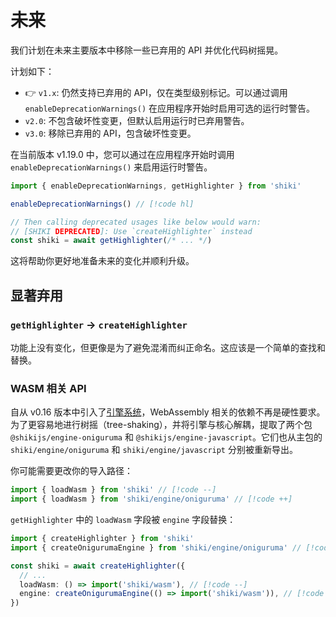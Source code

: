 # 未来

我们计划在未来主要版本中移除一些已弃用的 API 并优化代码树摇晃。

计划如下：

- 👉 `v1.x`: 仍然支持已弃用的 API，仅在类型级别标记。可以通过调用 `enableDeprecationWarnings()` 在应用程序开始时启用可选的运行时警告。
- `v2.0`: 不包含破坏性变更，但默认启用运行时已弃用警告。
- `v3.0`: 移除已弃用的 API，包含破坏性变更。

在当前版本 v1.19.0 中，您可以通过在应用程序开始时调用 `enableDeprecationWarnings()` 来启用运行时警告。

```ts
import { enableDeprecationWarnings, getHighlighter } from 'shiki'

enableDeprecationWarnings() // [!code hl]

// Then calling deprecated usages like below would warn:
// [SHIKI DEPRECATED]: Use `createHighlighter` instead
const shiki = await getHighlighter(/* ... */)
```

这将帮助你更好地准备未来的变化并顺利升级。

## 显著弃用

### `getHighlighter` -> `createHighlighter`

功能上没有变化，但更像是为了避免混淆而纠正命名。这应该是一个简单的查找和替换。

### WASM 相关 API

自从 v0.16 版本中引入了[引擎系统](/guide/regex-engines)，WebAssembly 相关的依赖不再是硬性要求。为了更容易地进行树摇（tree-shaking），并将引擎与核心解耦，提取了两个包 `@shikijs/engine-oniguruma` 和 `@shikijs/engine-javascript`。它们也从主包的 `shiki/engine/oniguruma` 和 `shiki/engine/javascript` 分别被重新导出。

你可能需要更改你的导入路径：

```ts
import { loadWasm } from 'shiki' // [!code --]
import { loadWasm } from 'shiki/engine/oniguruma' // [!code ++]
```

`getHighlighter` 中的 `loadWasm` 字段被 `engine` 字段替换：

```ts
import { createHighlighter } from 'shiki'
import { createOnigurumaEngine } from 'shiki/engine/oniguruma' // [!code ++]

const shiki = await createHighlighter({
  // ...
  loadWasm: () => import('shiki/wasm'), // [!code --]
  engine: createOnigurumaEngine(() => import('shiki/wasm')), // [!code ++]
})
```
